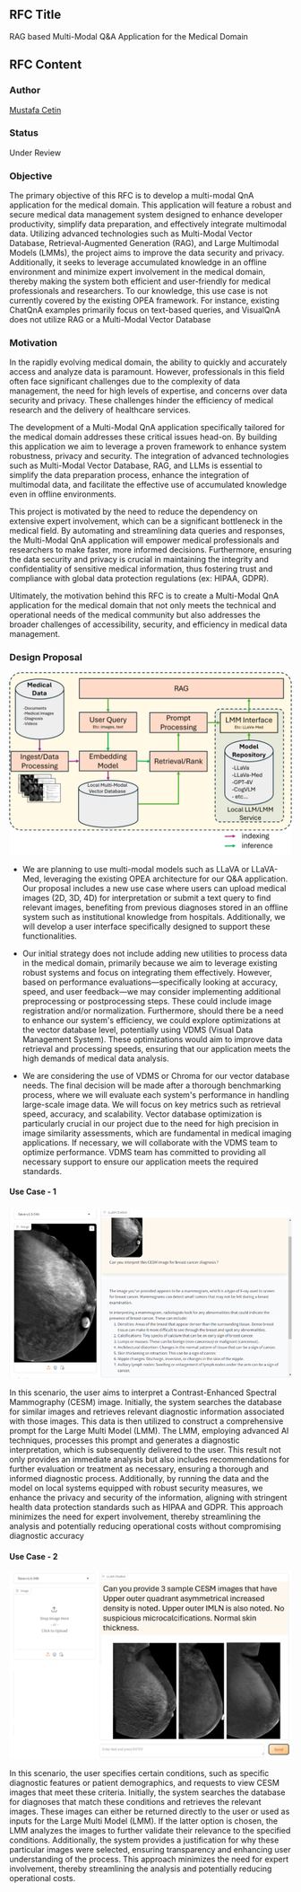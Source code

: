 ## RFC Title

RAG based Multi-Modal Q&A Application for the Medical Domain

## RFC Content

### Author

[Mustafa Cetin](https://github.com/MSCetin37) 

### Status

Under Review

### Objective
The primary objective of this RFC is to develop a multi-modal QnA application for the medical domain. This application will feature a robust and secure medical data management system designed to enhance developer productivity, simplify data preparation, and effectively integrate multimodal data. Utilizing advanced technologies such as Multi-Modal Vector Database, Retrieval-Augmented Generation (RAG), and Large Multimodal Models (LMMs), the project aims to improve the data security and privacy. Additionally, it seeks to leverage accumulated knowledge in an offline environment and minimize expert involvement in the medical domain, thereby making the system both efficient and user-friendly for medical professionals and researchers. To our knowledge, this use case is not currently covered by the existing OPEA framework. For instance, existing ChatQnA examples primarily focus on text-based queries, and VisualQnA does not utilize RAG or a Multi-Modal Vector Database

### Motivation
In the rapidly evolving medical domain, the ability to quickly and accurately access and analyze data is paramount. However, professionals in this field often face significant challenges due to the complexity of data management, the need for high levels of expertise, and concerns over data security and privacy. These challenges hinder the efficiency of medical research and the delivery of healthcare services.

The development of a Multi-Modal QnA application specifically tailored for the medical domain addresses these critical issues head-on. By building this application we aim to leverage a proven framework to enhance system robustness, privacy and security. The integration of advanced technologies such as Multi-Modal Vector Database, RAG, and LLMs is essential to simplify the data preparation process, enhance the integration of multimodal data, and facilitate the effective use of accumulated knowledge even in offline environments.

This project is motivated by the need to reduce the dependency on extensive expert involvement, which can be a significant bottleneck in the medical field. By automating and streamlining data queries and responses, the Multi-Modal QnA application will empower medical professionals and researchers to make faster, more informed decisions. Furthermore, ensuring the data security and privacy is crucial in maintaining the integrity and confidentiality of sensitive medical information, thus fostering trust and compliance with global data protection regulations (ex: HIPAA, GDPR).

Ultimately, the motivation behind this RFC is to create a Multi-Modal QnA application for the medical domain that not only meets the technical and operational needs of the medical community but also addresses the broader challenges of accessibility, security, and efficiency in medical data management.

### Design Proposal

![image](../../assets/solution_aproach.png)

- We are planning to use multi-modal models such as LLaVA or LLaVA-Med, leveraging the existing OPEA  architecture for our Q&A application. Our proposal includes a new use case where users can upload medical images (2D, 3D, 4D) for interpretation or submit a text query to find relevant images, benefiting from previous diagnoses stored in an offline system such as institutional knowledge from hospitals. Additionally, we will develop a user interface specifically designed to support these functionalities.

- Our initial strategy does not include adding new utilities to process data in the medical domain, primarily because we aim to leverage existing robust systems and focus on integrating them effectively. However, based on performance evaluations—specifically looking at accuracy, speed, and user feedback—we may consider implementing additional preprocessing or postprocessing steps. These could include image registration and/or normalization. Furthermore, should there be a need to enhance our system's efficiency, we could explore optimizations at the vector database level, potentially using VDMS (Visual Data Management System). These optimizations would aim to improve data retrieval and processing speeds, ensuring that our application meets the high demands of medical data analysis.

- We are considering the use of VDMS or Chroma for our vector database needs. The final decision will be made after a thorough benchmarking process, where we will evaluate each system's performance in handling large-scale image data. We will focus on key metrics such as retrieval speed, accuracy, and scalability. Vector database optimization is particularly crucial in our project due to the need for high precision in image similarity assessments, which are fundamental in medical imaging applications. If necessary, we will collaborate with the VDMS team to optimize performance. VDMS team has committed to providing all necessary support to ensure our application meets the required standards.

#### Use Case - 1

![image](../../assets/case_1.png)

In this scenario, the user aims to interpret a Contrast-Enhanced Spectral Mammography (CESM) image. Initially, the system searches the database for similar images and retrieves relevant diagnostic information associated with those images. This data is then utilized to construct a comprehensive prompt for the Large Multi Model (LMM). The LMM, employing advanced AI techniques, processes this prompt and generates a diagnostic interpretation, which is subsequently delivered to the user. This result not only provides an immediate analysis but also includes recommendations for further evaluation or treatment as necessary, ensuring a thorough and informed diagnostic process. Additionally, by running the data and the model on local systems equipped with robust security measures, we enhance the privacy and security of the information, aligning with stringent health data protection standards such as HIPAA and GDPR. This approach minimizes the need for expert involvement, thereby streamlining the analysis and potentially reducing operational costs without compromising diagnostic accuracy

#### Use Case - 2

<p align="left">
  <img src="../../assets/case_2.png" width="950" title="hover text">
</p>

In this scenario, the user specifies certain conditions, such as specific diagnostic features or patient demographics, and requests to view CESM images that meet these criteria. Initially, the system searches the database for diagnoses that match these conditions and retrieves the relevant images. These images can either be returned directly to the user or used as inputs for the Large Multi Model (LMM). If the latter option is chosen, the LMM analyzes the images to further validate their relevance to the specified conditions. Additionally, the system provides a justification for why these particular images were selected, ensuring transparency and enhancing user understanding of the process. This approach minimizes the need for expert involvement, thereby streamlining the analysis and potentially reducing operational costs.